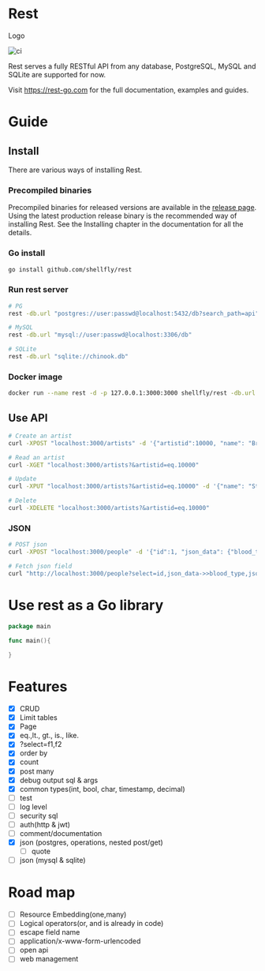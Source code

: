 # Rest
Logo

![ci](https://github.com/shellfly/rest-go/actions/workflows/ci.yml/badge.svg)

Rest serves a fully RESTful API from any database, PostgreSQL, MySQL and SQLite are supported for now.

Visit https://rest-go.com for the full documentation, examples and guides.

# Guide
## Install

There are various ways of installing Rest.

### Precompiled binaries
Precompiled binaries for released versions are available in the [release page](). Using the latest production release binary is the recommended way of installing Rest. See the Installing chapter in the documentation for all the details.

### Go install

``` bash
go install github.com/shellfly/rest
```

### Run rest server
``` bash
# PG
rest -db.url "postgres://user:passwd@localhost:5432/db?search_path=api"

# MySQL
rest -db.url "mysql://user:passwd@localhost:3306/db"

# SQLite
rest -db.url "sqlite://chinook.db"
```


### Docker image

``` bash
docker run --name rest -d -p 127.0.0.1:3000:3000 shellfly/rest -db.url "mysql://user:passwd@host:port/db"
```

## Use API

``` bash
# Create an artist
curl -XPOST "localhost:3000/artists" -d '{"artistid":10000, "name": "Bruce Lee"}'

# Read an artist
curl -XGET "localhost:3000/artists?&artistid=eq.10000"

# Update
curl -XPUT "localhost:3000/artists?&artistid=eq.10000" -d '{"name": "Stephen Chow"}'

# Delete
curl -XDELETE "localhost:3000/artists?&artistid=eq.10000"
```

### JSON

``` bash
# POST json
curl -XPOST "localhost:3000/people" -d '{"id":1, "json_data": {"blood_type":"A-", "phones":[{"country_code":61, "number":"919-929-5745"}]}}'

# Fetch json field
curl "http://localhost:3000/people?select=id,json_data->>blood_type,json_data->>phones"
```

# Use rest as a Go library

``` go
package main

func main(){
    
}

```

# Features
- [x] CRUD
- [x] Limit tables
- [x] Page
- [x] eq.,lt., gt., is., like.
- [x] ?select=f1,f2
- [x] order by
- [x] count
- [x] post many
- [x] debug output sql & args
- [x] common types(int, bool, char, timestamp, decimal)
- [ ] test
- [ ] log level
- [ ] security sql
- [ ] auth(http & jwt)
- [ ] comment/documentation
- [x] json (postgres, operations, nested post/get)
  - [ ] quote
- [ ] json (mysql & sqlite)
# Road map
- [ ] Resource Embedding(one,many)
- [ ] Logical operators(or, and is already in code)
- [ ] escape field name
- [ ] application/x-www-form-urlencoded
- [ ] open api
- [ ] web management
